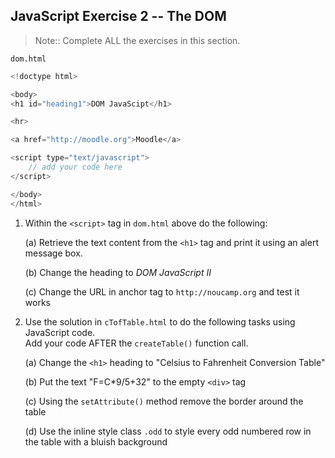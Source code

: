 JavaScript Exercise 2 -- The DOM
--------------------------------
		
> Note:: Complete ALL the exercises in this section.

``dom.html``
```java
<!doctype html>

<body>
<h1 id="heading1">DOM JavaScipt</h1>

<hr>

<a href="http://moodle.org">Moodle</a>

<script type="text/javascript">
	// add your code here
</script>

</body>
</html>

```

	

1.	Within the ``<script>`` tag in ``dom.html`` above do the following:
	
	(a)	Retrieve the text content from the ``<h1>`` tag and print it using an alert message box.

	(b)	Change the heading to *DOM JavaScript II*

	(c)	Change the URL in anchor tag to ``http://noucamp.org`` and test it works



1.	Use the solution in ``cTofTable.html`` to do the following tasks using JavaScript code.  
	Add your code AFTER the ``createTable()`` function call.
	
	(a)	Change the ``<h1>`` heading to "Celsius	to Fahrenheit Conversion Table"

	(b)	Put the text "F=C*9/5+32" to the empty ``<div>`` tag

	(c)	Using the ``setAttribute()`` method remove the border around the table

	(d)	Use the inline style class ``.odd`` to style every odd numbered row in the table with a bluish background

